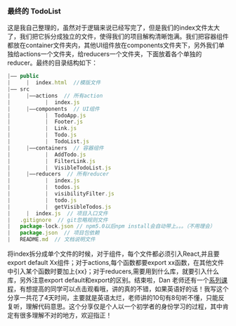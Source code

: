 ### 最终的 TodoList
这是我自己整理的，虽然对于逻辑来说已经写完了，但是我们的index文件太大了，我们把它拆分成独立的文件，使得我们的项目解构清晰饱满。我们把容器组件都放在container文件夹内，其他UI组件放在components文件夹下，另外我们单独给actions一个文件夹，给reducers一个文件夹，下面放着各个单独的reducer。最终的目录结构如下：
```js
|—— public      
|     |  index.html  //模版文件
|—— src
|     |——actions  // 所有action
|           |  index.js
|     |——components  // UI组件
|           |  TodoApp.js  
|           |  Footer.js 
|           |  Link.js  
|           |  Todo.js  
|           |  TodoList.js  
|     |——containers  // 容器组件
|           |  AddTodo.js  
|           |  FilterLink.js  
|           |  VisibleTodoList.js  
|     |——reducers  // 所有reducer
|           |  index.js  
|           |  todos.js 
|           |  visibilityFilter.js
|           |  todo.js
|           |  getVisibleTodos.js 
|     |  index.js  // 项目入口文件 
|   .gitignore  // git忽略规则文件
|   package-lock.json // npm5.0以后npm install会自动带上。。。（不用理会）
|   package.json  // 项目包依赖
|   README.md  // 文档说明文件
```
将index拆分成单个文件的时候，对于组件，每个文件都必须引入React,并且要export default Xx组件；对于actions,每个函数都要export xx函数，在其他文件中引入某个函数时要加上{xx}；对于reducers,需要用到什么库，就要引入什么库，另外注意export default和export的区别。结束啦，Dan 老师还有一个[系列课程](https://egghead.io/courses/building-react-applications-with-idiomatic-redux)，有想提高的同学可以点击观看哦，讲的真的不错，如果英语好的话！我写这个分享一共花了4天时间，主要就是英语太烂，老师讲的10句有8句听不懂，只能反复听，理解代码意思。这个分享仅是个人以一个初学者的身份学习的过程，其中肯定有很多理解不对的地方，欢迎指正！

